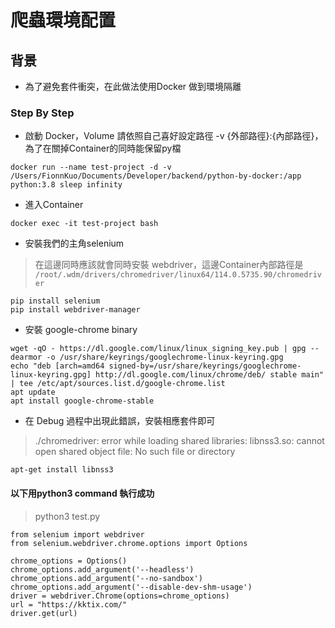 
# 爬蟲環境配置

## 背景

- 為了避免套件衝突，在此做法使用Docker 做到環境隔離

### Step By Step

- 啟動 Docker，Volume 請依照自己喜好設定路徑 -v {外部路徑}:{內部路徑}，為了在關掉Container的同時能保留py檔
```
docker run --name test-project -d -v /Users/FionnKuo/Documents/Developer/backend/python-by-docker:/app python:3.8 sleep infinity
```

- 進入Container
```
docker exec -it test-project bash
```

- 安裝我們的主角selenium
> 在這邊同時應該就會同時安裝 webdriver，這邊Container內部路徑是 `/root/.wdm/drivers/chromedriver/linux64/114.0.5735.90/chromedriver`
```
pip install selenium
pip install webdriver-manager
```


- 安裝 google-chrome binary
```
wget -qO - https://dl.google.com/linux/linux_signing_key.pub | gpg --dearmor -o /usr/share/keyrings/googlechrome-linux-keyring.gpg
echo "deb [arch=amd64 signed-by=/usr/share/keyrings/googlechrome-linux-keyring.gpg] http://dl.google.com/linux/chrome/deb/ stable main" | tee /etc/apt/sources.list.d/google-chrome.list
apt update
apt install google-chrome-stable
```

- 在 Debug 過程中出現此錯誤，安裝相應套件即可

> ./chromedriver: error while loading shared libraries: libnss3.so: cannot open shared object file: No such file or directory
```
apt-get install libnss3
```


#### 以下用python3 command 執行成功

> python3 test.py
```
from selenium import webdriver
from selenium.webdriver.chrome.options import Options

chrome_options = Options()
chrome_options.add_argument('--headless')
chrome_options.add_argument('--no-sandbox')
chrome_options.add_argument('--disable-dev-shm-usage')
driver = webdriver.Chrome(options=chrome_options)
url = "https://kktix.com/"
driver.get(url)
```